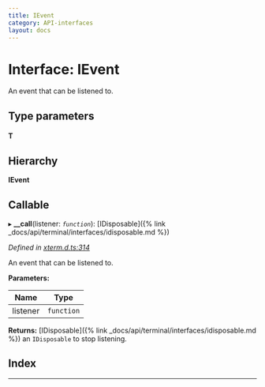 ```yaml
---
title: IEvent
category: API-interfaces
layout: docs
---
```



# Interface: IEvent

An event that can be listened to.

## Type parameters
#### T 
## Hierarchy

**IEvent**

## Callable
▸ **__call**(listener: *`function`*): [IDisposable]({% link _docs/api/terminal/interfaces/idisposable.md %})

*Defined in [xterm.d.ts:314](https://github.com/xtermjs/xterm.js/blob/3.14.0/typings/xterm.d.ts#L314)*

An event that can be listened to.

**Parameters:**

| Name | Type |
| ------ | ------ |
| listener | `function` |

**Returns:** [IDisposable]({% link _docs/api/terminal/interfaces/idisposable.md %})
an `IDisposable` to stop listening.

## Index

---


